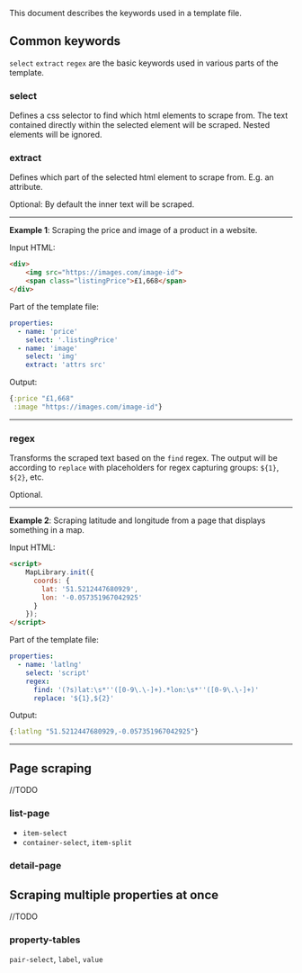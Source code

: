 This document describes the keywords used in a template file.

## Common keywords
`select` `extract` `regex` are the basic keywords used in various parts of the template. 

### select
Defines a css selector to find which html elements to scrape from.
The text contained directly within the selected element will be scraped. Nested elements will be ignored.

### extract
Defines which part of the selected html element to scrape from. E.g. an attribute. 

Optional: By default the inner text will be scraped.

---
**Example 1**: Scraping the price and image of a product in a website.

Input HTML:
```html
<div>
    <img src="https://images.com/image-id">
    <span class="listingPrice">£1,668</span>
</div>
```

Part of the template file:
```yaml
properties:
  - name: 'price'
    select: '.listingPrice'
  - name: 'image'
    select: 'img'
    extract: 'attrs src'
```

Output:
```clojure
{:price "£1,668"
 :image "https://images.com/image-id"}
```

---

### regex
Transforms the scraped text based on the `find` regex.
The output will be according to `replace` with placeholders for regex capturing groups: `${1}`, `${2}`, etc.

Optional.

---
**Example 2**: Scraping latitude and longitude from a page that displays something in a map.

Input HTML:
```html
<script>
    MapLibrary.init({
      coords: {
        lat: '51.5212447680929',
        lon: '-0.057351967042925'
      }
    });
</script>
```

Part of the template file:
```yaml
properties:
  - name: 'latlng'
    select: 'script'
    regex:
      find: '(?s)lat:\s*''([0-9\.\-]+).*lon:\s*''([0-9\.\-]+)'
      replace: '${1},${2}'
```

Output:
```clojure
{:latlng "51.5212447680929,-0.057351967042925"}
```

---
## Page scraping
//TODO

### list-page
- `item-select` 
- `container-select`, `item-split`

### detail-page

## Scraping multiple properties at once
//TODO

### property-tables
`pair-select`, `label`, `value`

